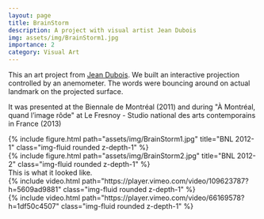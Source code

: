 ```yaml
---
layout: page
title: BrainStorm
description: A project with visual artist Jean Dubois
img: assets/img/BrainStorm1.jpg
importance: 2
category: Visual Art
---
```


This an art project from [Jean Dubois](https://www.jeandubois.info/). 
We built an interactive projection controlled by an anemometer. The words were bouncing around on actual landmark on the projected surface.

It was presented at the Biennale de Montréal (2011) and during "À Montréal, quand l’image rôde" at Le Fresnoy - Studio national des arts contemporains in France (2013)

<div class="row justify-content-sm-center">
    <div class="col-sm mt-3 mt-md-0">
        {% include figure.html path="assets/img/BrainStorm1.jpg" title="BNL 2012-1" class="img-fluid rounded z-depth-1" %}
    </div>
    <div class="col-sm mt-3 mt-md-0">
        {% include figure.html path="assets/img/BrainStorm2.jpg" title="BNL 2012-2" class="img-fluid rounded z-depth-1" %}
    </div>
</div>
<div class="caption">
    This is what it looked like.
</div>

<div class="row mt-3">
    <div class="col-sm mt-3 mt-md-0">
        {% include video.html path="https://player.vimeo.com/video/109623787?h=5609ad9881" class="img-fluid rounded z-depth-1" %}
    </div>
    <div class="col-sm mt-3 mt-md-0">
        {% include video.html path="https://player.vimeo.com/video/66169578?h=1df50c4507" class="img-fluid rounded z-depth-1" %}
    </div>
</div>